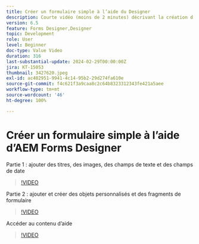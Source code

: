 ```yaml
---
title: Créer un formulaire simple à l’aide du Designer
description: Courte vidéo (moins de 2 minutes) décrivant la création d’un formulaire simple
version: 6.5
feature: Forms Designer,Designer
topic: Development
role: User
level: Beginner
doc-type: Value Video
duration: 316
last-substantial-update: 2024-02-29T00:00:00Z
jira: KT-15053
thumbnail: 3427620.jpeg
exl-id: ac482951-9941-4c14-95b2-29d274fa610e
source-git-commit: f4c621f3a9caa8c2c64b8323312343fe421a5aee
workflow-type: tm+mt
source-wordcount: '46'
ht-degree: 100%

---
```


# Créer un formulaire simple à l’aide d’AEM Forms Designer

Partie 1 : ajouter des titres, des images, des champs de texte et des champs de date

>[!VIDEO](https://video.tv.adobe.com/v/3427620/?learn=on)

Partie 2 : ajouter et créer des objets personnalisés et des fragments de formulaire

>[!VIDEO](https://video.tv.adobe.com/v/3427621/?learn=on)

Accéder au contenu d’aide

>[!VIDEO](https://video.tv.adobe.com/v/3427622/?learn=on)

